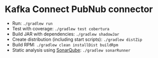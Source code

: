 Kafka Connect PubNub connector
==============================

- Run: `./gradlew run`
- Test with coverage: `./gradlew test cobertura`
- Build JAR with dependencies: `./gradlew shadowJar`
- Create distribution (including start scripts): `./gradlew distZip`
- Build RPM: `./gradlew clean installDist buildRpm`
- Static analysis using [SonarQube](http://www.sonarqube.org): `./gradlew sonarRunner`

